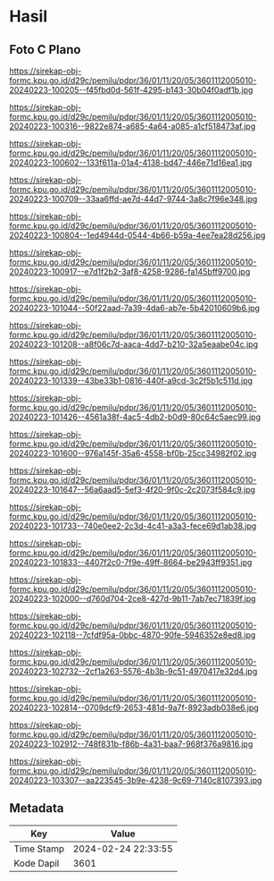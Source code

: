# Hasil

## Foto C Plano

https://sirekap-obj-formc.kpu.go.id/d29c/pemilu/pdpr/36/01/11/20/05/3601112005010-20240223-100205--f45fbd0d-561f-4295-b143-30b04f0adf1b.jpg

https://sirekap-obj-formc.kpu.go.id/d29c/pemilu/pdpr/36/01/11/20/05/3601112005010-20240223-100316--9822e874-a685-4a64-a085-a1cf518473af.jpg

https://sirekap-obj-formc.kpu.go.id/d29c/pemilu/pdpr/36/01/11/20/05/3601112005010-20240223-100602--133f611a-01a4-4138-bd47-446e71d16ea1.jpg

https://sirekap-obj-formc.kpu.go.id/d29c/pemilu/pdpr/36/01/11/20/05/3601112005010-20240223-100709--33aa6ffd-ae7d-44d7-9744-3a8c7f96e348.jpg

https://sirekap-obj-formc.kpu.go.id/d29c/pemilu/pdpr/36/01/11/20/05/3601112005010-20240223-100804--1ed4944d-0544-4b66-b59a-4ee7ea28d256.jpg

https://sirekap-obj-formc.kpu.go.id/d29c/pemilu/pdpr/36/01/11/20/05/3601112005010-20240223-100917--e7d1f2b2-3af8-4258-9286-fa145bff9700.jpg

https://sirekap-obj-formc.kpu.go.id/d29c/pemilu/pdpr/36/01/11/20/05/3601112005010-20240223-101044--50f22aad-7a39-4da6-ab7e-5b42010609b6.jpg

https://sirekap-obj-formc.kpu.go.id/d29c/pemilu/pdpr/36/01/11/20/05/3601112005010-20240223-101208--a8f06c7d-aaca-4dd7-b210-32a5eaabe04c.jpg

https://sirekap-obj-formc.kpu.go.id/d29c/pemilu/pdpr/36/01/11/20/05/3601112005010-20240223-101339--43be33b1-0816-440f-a9cd-3c2f5b1c511d.jpg

https://sirekap-obj-formc.kpu.go.id/d29c/pemilu/pdpr/36/01/11/20/05/3601112005010-20240223-101426--4561a38f-4ac5-4db2-b0d9-80c64c5aec99.jpg

https://sirekap-obj-formc.kpu.go.id/d29c/pemilu/pdpr/36/01/11/20/05/3601112005010-20240223-101600--976a145f-35a6-4558-bf0b-25cc34982f02.jpg

https://sirekap-obj-formc.kpu.go.id/d29c/pemilu/pdpr/36/01/11/20/05/3601112005010-20240223-101647--56a6aad5-5ef3-4f20-9f0c-2c2073f584c9.jpg

https://sirekap-obj-formc.kpu.go.id/d29c/pemilu/pdpr/36/01/11/20/05/3601112005010-20240223-101733--740e0ee2-2c3d-4c41-a3a3-fece69d1ab38.jpg

https://sirekap-obj-formc.kpu.go.id/d29c/pemilu/pdpr/36/01/11/20/05/3601112005010-20240223-101833--4407f2c0-7f9e-49ff-8664-be2943ff9351.jpg

https://sirekap-obj-formc.kpu.go.id/d29c/pemilu/pdpr/36/01/11/20/05/3601112005010-20240223-102000--d760d704-2ce8-427d-9b11-7ab7ec71839f.jpg

https://sirekap-obj-formc.kpu.go.id/d29c/pemilu/pdpr/36/01/11/20/05/3601112005010-20240223-102118--7cfdf95a-0bbc-4870-90fe-5946352e8ed8.jpg

https://sirekap-obj-formc.kpu.go.id/d29c/pemilu/pdpr/36/01/11/20/05/3601112005010-20240223-102732--2cf1a263-5576-4b3b-9c51-4970417e32d4.jpg

https://sirekap-obj-formc.kpu.go.id/d29c/pemilu/pdpr/36/01/11/20/05/3601112005010-20240223-102814--0709dcf9-2653-481d-9a7f-8923adb038e6.jpg

https://sirekap-obj-formc.kpu.go.id/d29c/pemilu/pdpr/36/01/11/20/05/3601112005010-20240223-102912--748f831b-f86b-4a31-baa7-968f376a9816.jpg

https://sirekap-obj-formc.kpu.go.id/d29c/pemilu/pdpr/36/01/11/20/05/3601112005010-20240223-103307--aa223545-3b9e-4238-9c69-7140c8107393.jpg


## Metadata

| Key        | Value               |
| ---------- | ------------------- |
| Time Stamp | 2024-02-24 22:33:55 |
| Kode Dapil | 3601                |



